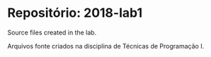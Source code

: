 # Repositório: 2018-lab1
Source files created in the lab.

Arquivos fonte criados na disciplina de Técnicas de Programação I.
